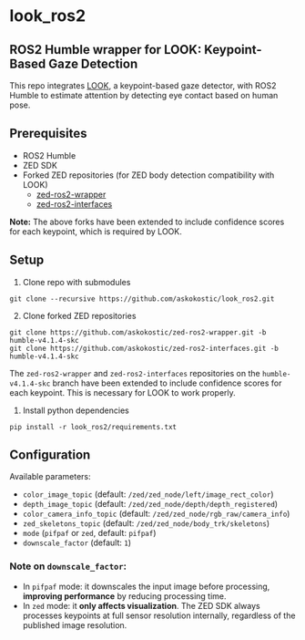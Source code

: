 # look_ros2
## ROS2 Humble wrapper for LOOK: Keypoint-Based Gaze Detection

This repo integrates [LOOK](https://github.com/vita-epfl/looking), a keypoint-based gaze detector, with ROS2 Humble to estimate attention by detecting eye contact based on human pose.

## Prerequisites
- ROS2 Humble
- ZED SDK
- Forked ZED repositories (for ZED body detection compatibility with LOOK)
  - [zed-ros2-wrapper](https://github.com/askokostic/zed-ros2-interfaces/tree/humble-v4.1.4-skc)
  - [zed-ros2-interfaces](https://github.com/askokostic/zed-ros2-wrapper/tree/humble-v4.1.4-skc)

**Note:** The above forks have been extended to include confidence scores for each keypoint, which is required by LOOK.
  
## Setup

1. Clone repo with submodules

```
git clone --recursive https://github.com/askokostic/look_ros2.git
```

2. Clone forked ZED repositories

```
git clone https://github.com/askokostic/zed-ros2-wrapper.git -b humble-v4.1.4-skc
git clone https://github.com/askokostic/zed-ros2-interfaces.git -b humble-v4.1.4-skc
```
The `zed-ros2-wrapper` and `zed-ros2-interfaces` repositories on the `humble-v4.1.4-skc` branch have been extended to include confidence scores for each keypoint. This is necessary for LOOK to work properly.

1. Install python dependencies
```
pip install -r look_ros2/requirements.txt
```

## Configuration
Available parameters:

- `color_image_topic` (default: `/zed/zed_node/left/image_rect_color`)
- `depth_image_topic` (default: `/zed/zed_node/depth/depth_registered`)
- `color_camera_info_topic` (default: `/zed/zed_node/rgb_raw/camera_info`)
- `zed_skeletons_topic` (default: `/zed/zed_node/body_trk/skeletons`)
- `mode` (`pifpaf` or `zed`, default: `pifpaf`)
- `downscale_factor` (default: `1`)

### Note on `downscale_factor`:

- In `pifpaf` mode: it downscales the input image before processing, **improving performance** by reducing processing time.
- In `zed` mode: it **only affects visualization**. The ZED SDK always processes keypoints at full sensor resolution internally, regardless of the published image resolution.